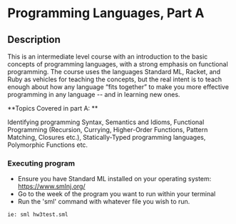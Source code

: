 # Programming Languages, Part A

## Description
This is an intermediate level course with an introduction to the basic concepts of programming languages, with a strong emphasis on functional programming. 
The course uses the languages Standard ML, Racket, and Ruby as vehicles for teaching the concepts, but the real intent is to teach enough about how any language “fits together” 
to make you more effective programming in any language -- and in learning new ones.

**Topics Covered in part A: **

Identifying programming Syntax, Semantics and Idioms, Functional Programming (Recursion, Currying, Higher-Order Functions, Pattern Matching, Closures etc.),
Statically-Typed programming languages, Polymorphic Functions etc.

### Executing program

* Ensure you have Standard ML installed on your operating system: https://www.smlnj.org/
* Go to the week of the program you want to run within your terminal
* Run the 'sml' command with whatever file you wish to run.
```
ie: sml hw3test.sml
```
